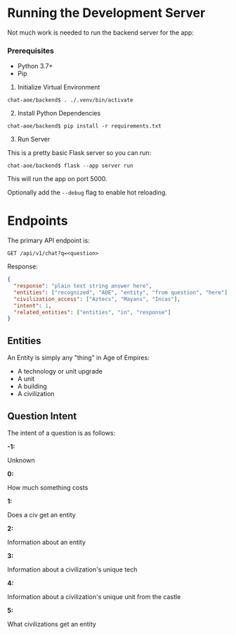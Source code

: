 # Running the Development Server

Not much work is needed to run the backend server for the app:

### Prerequisites

- Python 3.7+
- Pip

1. Initialize Virtual Environment

```
chat-aoe/backend$ . ./.venv/bin/activate
```

2. Install Python Dependencies

```
chat-aoe/backend$ pip install -r requirements.txt
```

3. Run Server

This is a pretty basic Flask server so you can run:

```
chat-aoe/backend$ flask --app server run
```

This will run the app on port 5000.

Optionally add the `--debug` flag to enable hot reloading.

# Endpoints
The primary API endpoint is:

```
GET /api/v1/chat?q=<question>
```

Response:

```json
{
  "response": "plain text string answer here",
  "entities": ["recognized", "AOE", "entity", "from question", "here"],
  "civilization_access": ["Aztecs", "Mayans", "Incas"],
  "intent": 1,
  "related_entities": ["entities", "in", "response"]
}
```
## Entities
An Entity is simply any "thing" in Age of Empires:

- A technology or unit upgrade
- A unit
- A building
- A civilization

## Question Intent
The intent of a question is as follows:

**-1:**

Unknown

**0:**

How much something costs

**1:**

Does a civ get an entity

**2:**

Information about an entity

**3:**

Information about a civilization's unique tech

**4:**

Information about a civilization's unique unit from the castle

**5:**

What civilizations get an entity
